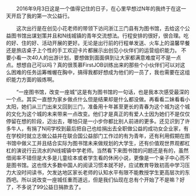 　　2016年9月3日这是一个值得记住的日子，在心里早想过N年的我终于在这一天开启了我的第一次公益行。

　　这次出行是在创见小花老师的带领下访问浙江三门县有为图书馆，去给这个公益图书馆出谋划策并且和N线城镇的青年交流想法。行程安排的很好，很合理。吃
的好、住的好、活动开展的更好。无论是出行前的行程单发送、火车上的温馨早餐还是旅店桌子上个性的手工欢迎卡片都展示出创见小伙伴们的运营组织能力。
不要小看一次40人的出游计划，要想做到面面俱到让大家都满意难度可不是一点点。想想自己可以吗？真的很羡慕FirstJOB训练出来的那些个小伙伴们可以对这么困难的任务运筹帷幄在胸中，搞得我都好想成为他们的一员了，我也需要在这组织能力方面的锻炼啊。

　　“一座图书馆，改变一座城”这是有为图书馆的一句话，也是我本次感受最深的一个点。其实一直想为家乡做点什么但是结果却是什么都没做。再看看二妹看看小太阳，她们从三门出来又回到三门，准备用十年甚至更长的青春为这个城为这个城的文化为这个城的未来带来一点改变。他们才是真正的有爱人士因为她们不是仅仅停留在想的阶段，迈出去，哪怕只是一小步你都比别人前进的更多。还见识到了许多牛人，有捐了N间学校到最后把自己也给捐出去全职做公益的成功女企业家，有在学校时就立志做公益并在联合国公益部门工作过的有为青年，还有利用假期在图书馆中做义工并且结合实际为图书馆未来做规划的大学生，还有价值观世界观都杠杠的演说行云流水的N线城镇中学老师。当然看下来图书馆的问题还是有的，虽然借阅率不错但是大多是儿童绘本或者学生看的休闲小说，更像是一个亲子中心而不是图书馆。这也怪大多数中国人的阅读习惯本就不好，应试教育导致初高中学习压力大没时间读书，欠发达地区家长老师的认知水平有限不能教授学生更高层次的东西吧。所以说改变一座城任重而道远，但是我们仙现在总有个开始了不是嘛？好了，不多说了99公益日捐款去了。

　　

